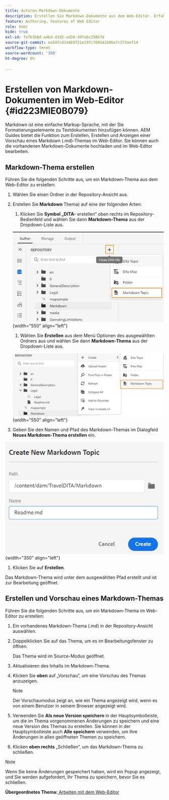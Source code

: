 ```yaml
---
title: Autoren-Markdown-Dokumente
description: Erstellen Sie Markdown-Dokumente aus dem Web-Editor. Erfahren Sie, wie Sie ein Markdown-Thema in AEM Guides erstellen, verfassen und in der Vorschau anzeigen.
feature: Authoring, Features of Web Editor
role: User
hide: true
exl-id: fe7b3b8d-a4bd-43d2-ad20-49fa6c258b7d
source-git-commit: ea597cd14469f21e197c700542b9be7c373aef14
workflow-type: tm+mt
source-wordcount: '350'
ht-degree: 0%

---
```


# Erstellen von Markdown-Dokumenten im Web-Editor {#id223MIE0B079}

Markdown ist eine einfache Markup-Sprache, mit der Sie Formatierungselemente zu Textdokumenten hinzufügen können. AEM Guides bietet die Funktion zum Erstellen, Erstellen und Anzeigen einer Vorschau eines Markdown \(.md\)-Themas im Web-Editor. Sie können auch die vorhandenen Markdown-Dokumente hochladen und im Web-Editor bearbeiten.

## Markdown-Thema erstellen

Führen Sie die folgenden Schritte aus, um ein Markdown-Thema aus dem Web-Editor zu erstellen:

1. Wählen Sie einen Ordner in der Repository-Ansicht aus.
1. Erstellen Sie **Markdown** Thema) auf eine der folgenden Arten:
   1. Klicken Sie **Symbol „DITA-** erstellen“ oben rechts im Repository-Bedienfeld und wählen Sie dann **Markdown-Thema** aus der Dropdown-Liste aus.

   ![](images/create-markdown-dita-topic.png){width="550" align="left"}

   1. Wählen Sie **Erstellen** aus dem Menü Optionen des ausgewählten Ordners aus und wählen Sie dann **Markdown-Thema** aus der Dropdown-Liste aus.

   ![](images/create-markdown-options-menu.png){width="550" align="left"}

1. Geben Sie den Namen und Pfad des Markdown-Themas im Dialogfeld **Neues Markdown-Thema erstellen** ein.

![](images/create-markdown-dialog.png){width="350" align="left"}

1. Klicken Sie auf **Erstellen**.

Das Markdown-Thema wird unter dem ausgewählten Pfad erstellt und ist zur Bearbeitung geöffnet.

## Erstellen und Vorschau eines Markdown-Themas

Führen Sie die folgenden Schritte aus, um ein Markdown-Thema im Web-Editor zu erstellen:

1. Ein vorhandenes Markdown-Thema (.md\) in der Repository-Ansicht auswählen.
1. Doppelklicken Sie auf das Thema, um es im Bearbeitungsfenster zu öffnen.

   Das Thema wird im Source-Modus geöffnet.

1. Aktualisieren des Inhalts im Markdown-Thema.
1. Klicken Sie **oben** auf „Vorschau“, um eine Vorschau des Themas anzuzeigen.

   >[!NOTE]
   >
   > Der Vorschaumodus zeigt an, wie ein Thema angezeigt wird, wenn es von einem Benutzer in seinem Browser angezeigt wird.

1. Verwenden Sie **Als neue Version speichern** in der Hauptsymbolleiste, um die im Thema vorgenommenen Änderungen zu speichern und eine neue Version des Themas zu erstellen. Sie können in der Hauptsymbolleiste auch **Alle speichern** verwenden, um Ihre Änderungen in allen geöffneten Themen zu speichern.

1. Klicken **oben rechts** „Schließen“, um das Markdown-Thema zu schließen.

>[!NOTE]
>
> Wenn Sie keine Änderungen gespeichert haben, wird ein Popup angezeigt, und Sie werden aufgefordert, Ihr Thema zu speichern, bevor Sie es schließen.

**Übergeordnetes Thema:**[ Arbeiten mit dem Web-Editor](web-editor.md)
